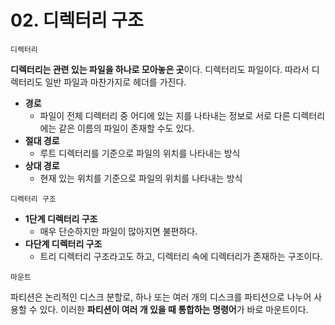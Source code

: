 # 02. 디렉터리 구조

`디렉터리`

**디렉터리는 관련 있는 파일을 하나로 모아놓은 곳**이다. 디렉터리도 파일이다. 따라서 디렉터리도 일반 파일과 마찬가지로 헤더를 가진다.

- **경로**
  - 파일이 전체 디렉터리 중 어디에 있는 지를 나타내는 정보로 서로 다른 디렉터리에는 같은 이름의 파일이 존재할 수도 있다.
- **절대 경로**
  - 루트 디렉터리를 기준으로 파일의 위치를 나타내는 방식
- **상대 경로**
  - 현재 있는 위치를 기준으로 파일의 위치를 나타내는 방식

`디렉터리 구조`

- **1단계 디렉터리 구조**
  - 매우 단순하지만 파일이 많아지면 불편하다.
- **다단계 디렉터리 구조**
  - 트리 디렉터리 구조라고도 하고, 디렉터리 속에 디렉터리가 존재하는 구조이다.

`마운트`

파티션은 논리적인 디스크 분할로, 하나 또는 여러 개의 디스크를 파티션으로 나누어 사용할 수 있다. 이러한 **파티션이 여러 개 있을 때 통합하는 명령어**가 바로 마운트이다.
